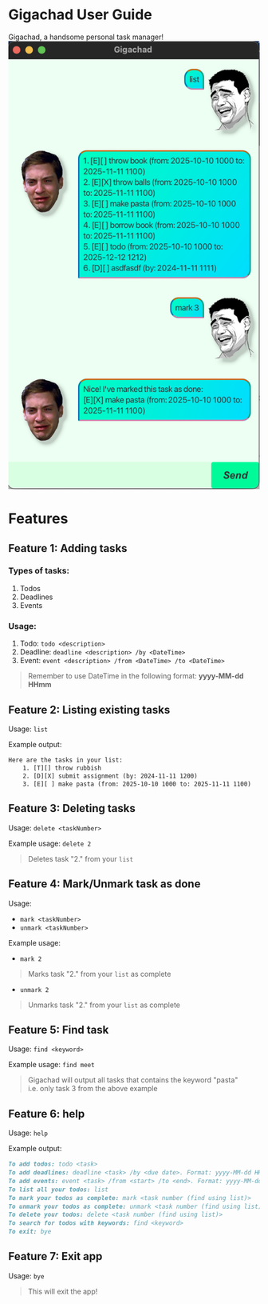 # Gigachad User Guide
Gigachad, a handsome personal task manager!
![Ui](./Ui.png)

# Features

## Feature 1: Adding tasks

### Types of tasks:
1. Todos
2. Deadlines
3. Events

### Usage:
1. Todo: `todo <description>`
2. Deadline: `deadline <description> /by <DateTime>`
3. Event: `event <description> /from <DateTime> /to <DateTime>`
>Remember to use DateTime in the following format: **yyyy-MM-dd HHmm**

## Feature 2: Listing existing tasks

Usage: `list`

Example output:
``` 
Here are the tasks in your list: 
    1. [T][] throw rubbish
    2. [D][X] submit assignment (by: 2024-11-11 1200)
    3. [E][ ] make pasta (from: 2025-10-10 1000 to: 2025-11-11 1100)
```

## Feature 3: Deleting tasks

Usage: `delete <taskNumber>`

Example usage: `delete 2`
> Deletes task "2." from your `list`

## Feature 4: Mark/Unmark task as done

Usage:
* `mark <taskNumber>`
* `unmark <taskNumber>`

Example usage:
* `mark 2`
> Marks task "2." from your `list` as complete

* `unmark 2`
> Unmarks task "2." from your `list` as complete

## Feature 5: Find task

Usage: `find <keyword>`

Example usage: `find meet`
> Gigachad will output all tasks that contains the keyword "pasta" <br>
> i.e. only task 3 from the above example

## Feature 6: help

Usage: `help`

Example output:

```markdown
To add todos: todo <task>
To add deadlines: deadline <task> /by <due date>. Format: yyyy-MM-dd HHmm
To add events: event <task> /from <start> /to <end>. Format: yyyy-MM-dd HHmm
To list all your todos: list
To mark your todos as complete: mark <task number (find using list)>
To unmark your todos as complete: unmark <task number (find using list)>
To delete your todos: delete <task number (find using list)>
To search for todos with keywords: find <keyword>
To exit: bye 
```

## Feature 7: Exit app

Usage: `bye`
> This will exit the app!